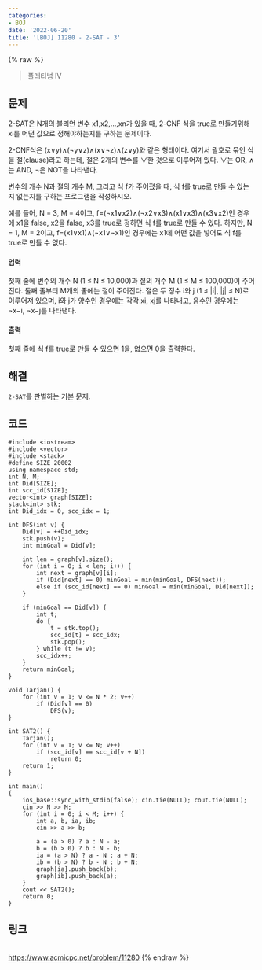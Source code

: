 ```yaml
---
categories:
- BOJ
date: '2022-06-20'
title: '[BOJ] 11280 - 2-SAT - 3'
---
```


{% raw %}
> 플래티넘 IV<br>

## 문제
2-SAT은 N개의 불리언 변수  x1,x2,...,xn가 있을 때, 2-CNF 식을 true로 만들기위해  xi를 어떤 값으로 정해야하는지를 구하는 문제이다.

2-CNF식은  (x∨y)∧(¬y∨z)∧(x∨¬z)∧(z∨y)와 같은 형태이다. 여기서 괄호로 묶인 식을 절(clause)라고 하는데, 절은 2개의 변수를  ∨한 것으로 이루어져 있다.  ∨는 OR,  ∧는 AND,  ¬은 NOT을 나타낸다.

변수의 개수 N과 절의 개수 M, 그리고 식  f가 주어졌을 때, 식  f를 true로 만들 수 있는지 없는지를 구하는 프로그램을 작성하시오.

예를 들어, N = 3, M = 4이고, f=(¬x1∨x2)∧(¬x2∨x3)∧(x1∨x3)∧(x3∨x2)인 경우에  x1을 false,  x2을 false,  x3를 true로 정하면 식 f를 true로 만들 수 있다. 하지만, N = 1, M = 2이고,  f=(x1∨x1)∧(¬x1∨¬x1)인 경우에는  x1에 어떤 값을 넣어도 식 f를 true로 만들 수 없다.

#### 입력
첫째 줄에 변수의 개수 N (1 ≤ N ≤ 10,000)과 절의 개수 M (1 ≤ M ≤ 100,000)이 주어진다. 둘째 줄부터 M개의 줄에는 절이 주어진다. 절은 두 정수 i와 j (1 ≤ |i|, |j| ≤ N)로 이루어져 있으며, i와 j가 양수인 경우에는 각각  xi,  xj를 나타내고, 음수인 경우에는  ¬x−i,  ¬x−j를 나타낸다.

#### 출력
첫째 줄에 식  f를 true로 만들 수 있으면 1을, 없으면 0을 출력한다.

## 해결
`2-SAT`를 판별하는 기본 문제.

## 코드
```
#include <iostream>
#include <vector>
#include <stack>
#define SIZE 20002
using namespace std;
int N, M;
int Did[SIZE];
int scc_id[SIZE];
vector<int> graph[SIZE];
stack<int> stk;
int Did_idx = 0, scc_idx = 1;

int DFS(int v) {
	Did[v] = ++Did_idx;
	stk.push(v);
	int minGoal = Did[v];

	int len = graph[v].size();
	for (int i = 0; i < len; i++) {
		int next = graph[v][i];
		if (Did[next] == 0) minGoal = min(minGoal, DFS(next));
		else if (scc_id[next] == 0) minGoal = min(minGoal, Did[next]);
	}

	if (minGoal == Did[v]) {
		int t;
		do {
			t = stk.top();
			scc_id[t] = scc_idx;
			stk.pop();
		} while (t != v);
		scc_idx++;
	}
	return minGoal;
}

void Tarjan() {
	for (int v = 1; v <= N * 2; v++)
		if (Did[v] == 0)
			DFS(v);
}

int SAT2() {
	Tarjan();
	for (int v = 1; v <= N; v++)
		if (scc_id[v] == scc_id[v + N])
			return 0;
	return 1;
}

int main()
{
	ios_base::sync_with_stdio(false); cin.tie(NULL); cout.tie(NULL);
	cin >> N >> M;
	for (int i = 0; i < M; i++) {
		int a, b, ia, ib;
		cin >> a >> b;

		a = (a > 0) ? a : N - a;
		b = (b > 0) ? b : N - b;
		ia = (a > N) ? a - N : a + N;
		ib = (b > N) ? b - N : b + N;
		graph[ia].push_back(b);
		graph[ib].push_back(a);
	}
	cout << SAT2();
	return 0;
}
```

## 링크
<br>https://www.acmicpc.net/problem/11280
{% endraw %}